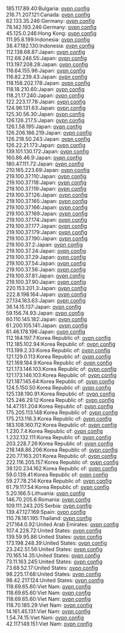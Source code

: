185.117.89.40:Bulgaria: [ovpn config](vpn/185_117_89_40.ovpn)  
216.71.207.121:Canada: [ovpn config](vpn/216_71_207_121.ovpn)  
62.133.35.246:Germany: [ovpn config](vpn/62_133_35_246.ovpn)  
78.142.193.246:Germany: [ovpn config](vpn/78_142_193_246.ovpn)  
45.125.0.246:Hong Kong: [ovpn config](vpn/45_125_0_246.ovpn)  
111.95.8.199:Indonesia: [ovpn config](vpn/111_95_8_199.ovpn)  
38.47.182.130:Indonesia: [ovpn config](vpn/38_47_182_130.ovpn)  
112.138.68.87:Japan: [ovpn config](vpn/112_138_68_87.ovpn)  
112.68.246.55:Japan: [ovpn config](vpn/112_68_246_55.ovpn)  
113.197.208.28:Japan: [ovpn config](vpn/113_197_208_28.ovpn)  
116.64.155.96:Japan: [ovpn config](vpn/116_64_155_96.ovpn)  
116.82.239.43:Japan: [ovpn config](vpn/116_82_239_43.ovpn)  
118.158.202.178:Japan: [ovpn config](vpn/118_158_202_178.ovpn)  
118.18.210.60:Japan: [ovpn config](vpn/118_18_210_60.ovpn)  
118.21.17.240:Japan: [ovpn config](vpn/118_21_17_240.ovpn)  
122.223.17.78:Japan: [ovpn config](vpn/122_223_17_78.ovpn)  
124.96.131.63:Japan: [ovpn config](vpn/124_96_131_63.ovpn)  
125.30.56.30:Japan: [ovpn config](vpn/125_30_56_30.ovpn)  
126.126.217.5:Japan: [ovpn config](vpn/126_126_217_5.ovpn)  
126.1.58.195:Japan: [ovpn config](vpn/126_1_58_195.ovpn)  
126.206.186.219:Japan: [ovpn config](vpn/126_206_186_219.ovpn)  
126.218.50.243:Japan: [ovpn config](vpn/126_218_50_243.ovpn)  
126.22.21.173:Japan: [ovpn config](vpn/126_22_21_173.ovpn)  
139.101.130.172:Japan: [ovpn config](vpn/139_101_130_172.ovpn)  
160.86.46.9:Japan: [ovpn config](vpn/160_86_46_9.ovpn)  
180.47.111.72:Japan: [ovpn config](vpn/180_47_111_72.ovpn)  
210.165.223.69:Japan: [ovpn config](vpn/210_165_223_69.ovpn)  
219.100.37.110:Japan: [ovpn config](vpn/219_100_37_110.ovpn)  
219.100.37.118:Japan: [ovpn config](vpn/219_100_37_118.ovpn)  
219.100.37.119:Japan: [ovpn config](vpn/219_100_37_119.ovpn)  
219.100.37.126:Japan: [ovpn config](vpn/219_100_37_126.ovpn)  
219.100.37.165:Japan: [ovpn config](vpn/219_100_37_165.ovpn)  
219.100.37.166:Japan: [ovpn config](vpn/219_100_37_166.ovpn)  
219.100.37.169:Japan: [ovpn config](vpn/219_100_37_169.ovpn)  
219.100.37.174:Japan: [ovpn config](vpn/219_100_37_174.ovpn)  
219.100.37.177:Japan: [ovpn config](vpn/219_100_37_177.ovpn)  
219.100.37.179:Japan: [ovpn config](vpn/219_100_37_179.ovpn)  
219.100.37.190:Japan: [ovpn config](vpn/219_100_37_190.ovpn)  
219.100.37.2:Japan: [ovpn config](vpn/219_100_37_2.ovpn)  
219.100.37.24:Japan: [ovpn config](vpn/219_100_37_24.ovpn)  
219.100.37.29:Japan: [ovpn config](vpn/219_100_37_29.ovpn)  
219.100.37.54:Japan: [ovpn config](vpn/219_100_37_54.ovpn)  
219.100.37.56:Japan: [ovpn config](vpn/219_100_37_56.ovpn)  
219.100.37.81:Japan: [ovpn config](vpn/219_100_37_81.ovpn)  
219.100.37.90:Japan: [ovpn config](vpn/219_100_37_90.ovpn)  
220.153.201.3:Japan: [ovpn config](vpn/220_153_201_3.ovpn)  
222.8.198.164:Japan: [ovpn config](vpn/222_8_198_164.ovpn)  
27.134.163.63:Japan: [ovpn config](vpn/27_134_163_63.ovpn)  
36.14.15.137:Japan: [ovpn config](vpn/36_14_15_137.ovpn)  
59.156.74.93:Japan: [ovpn config](vpn/59_156_74_93.ovpn)  
60.110.145.182:Japan: [ovpn config](vpn/60_110_145_182.ovpn)  
61.200.105.141:Japan: [ovpn config](vpn/61_200_105_141.ovpn)  
61.46.178.196:Japan: [ovpn config](vpn/61_46_178_196.ovpn)  
112.164.197.7:Korea Republic of: [ovpn config](vpn/112_164_197_7.ovpn)  
112.185.102.94:Korea Republic of: [ovpn config](vpn/112_185_102_94.ovpn)  
113.199.2.33:Korea Republic of: [ovpn config](vpn/113_199_2_33.ovpn)  
121.129.0.113:Korea Republic of: [ovpn config](vpn/121_129_0_113.ovpn)  
121.169.184.9:Korea Republic of: [ovpn config](vpn/121_169_184_9.ovpn)  
121.173.146.103:Korea Republic of: [ovpn config](vpn/121_173_146_103.ovpn)  
121.173.146.103:Korea Republic of: [ovpn config](vpn/121_173_146_103.ovpn)  
121.187.145.64:Korea Republic of: [ovpn config](vpn/121_187_145_64.ovpn)  
124.5.150.50:Korea Republic of: [ovpn config](vpn/124_5_150_50.ovpn)  
125.138.190.91:Korea Republic of: [ovpn config](vpn/125_138_190_91.ovpn)  
125.246.29.12:Korea Republic of: [ovpn config](vpn/125_246_29_12.ovpn)  
14.47.151.204:Korea Republic of: [ovpn config](vpn/14_47_151_204.ovpn)  
175.205.113.148:Korea Republic of: [ovpn config](vpn/175_205_113_148.ovpn)  
175.213.116.3:Korea Republic of: [ovpn config](vpn/175_213_116_3.ovpn)  
183.108.160.112:Korea Republic of: [ovpn config](vpn/183_108_160_112.ovpn)  
1.230.7.4:Korea Republic of: [ovpn config](vpn/1_230_7_4.ovpn)  
1.232.132.111:Korea Republic of: [ovpn config](vpn/1_232_132_111.ovpn)  
203.228.7.26:Korea Republic of: [ovpn config](vpn/203_228_7_26.ovpn)  
218.148.86.206:Korea Republic of: [ovpn config](vpn/218_148_86_206.ovpn)  
220.77.163.201:Korea Republic of: [ovpn config](vpn/220_77_163_201.ovpn)  
222.116.205.157:Korea Republic of: [ovpn config](vpn/222_116_205_157.ovpn)  
39.120.234.162:Korea Republic of: [ovpn config](vpn/39_120_234_162.ovpn)  
59.0.139.41:Korea Republic of: [ovpn config](vpn/59_0_139_41.ovpn)  
59.27.78.214:Korea Republic of: [ovpn config](vpn/59_27_78_214.ovpn)  
61.79.117.54:Korea Republic of: [ovpn config](vpn/61_79_117_54.ovpn)  
5.20.166.5:Lithuania: [ovpn config](vpn/5_20_166_5.ovpn)  
146.70.205.6:Romania: [ovpn config](vpn/146_70_205_6.ovpn)  
109.111.243.205:Serbia: [ovpn config](vpn/109_111_243_205.ovpn)  
139.47.127.169:Spain: [ovpn config](vpn/139_47_127_169.ovpn)  
110.78.181.195:Thailand: [ovpn config](vpn/110_78_181_195.ovpn)  
217.164.0.92:United Arab Emirates: [ovpn config](vpn/217_164_0_92.ovpn)  
107.4.228.72:United States: [ovpn config](vpn/107_4_228_72.ovpn)  
139.59.95.86:United States: [ovpn config](vpn/139_59_95_86.ovpn)  
173.198.248.39:United States: [ovpn config](vpn/173_198_248_39.ovpn)  
23.242.51.56:United States: [ovpn config](vpn/23_242_51_56.ovpn)  
70.165.14.35:United States: [ovpn config](vpn/70_165_14_35.ovpn)  
73.11.163.245:United States: [ovpn config](vpn/73_11_163_245.ovpn)  
73.68.52.17:United States: [ovpn config](vpn/73_68_52_17.ovpn)  
98.225.17.68:United States: [ovpn config](vpn/98_225_17_68.ovpn)  
98.42.217.124:United States: [ovpn config](vpn/98_42_217_124.ovpn)  
118.69.65.60:Viet Nam: [ovpn config](vpn/118_69_65_60.ovpn)  
118.69.65.60:Viet Nam: [ovpn config](vpn/118_69_65_60.ovpn)  
118.69.65.60:Viet Nam: [ovpn config](vpn/118_69_65_60.ovpn)  
118.70.185.29:Viet Nam: [ovpn config](vpn/118_70_185_29.ovpn)  
14.161.45.131:Viet Nam: [ovpn config](vpn/14_161_45_131.ovpn)  
1.54.74.15:Viet Nam: [ovpn config](vpn/1_54_74_15.ovpn)  
42.117.149.151:Viet Nam: [ovpn config](vpn/42_117_149_151.ovpn)  
